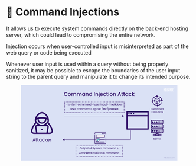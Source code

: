 # 🍚 Command Injections

It allows us to execute system commands directly on the back-end hosting server, which could lead to compromising the entire network.

Injection occurs when user-controlled input is misinterpreted as part of the web query or code being executed

Whenever user input is used within a query without being properly sanitized, it may be possible to escape the boundaries of the user input string to the parent query and manipulate it to change its intended purpose.

<figure><img src="../../../.gitbook/assets/image (7) (1) (1) (1) (1) (1) (1) (1) (1) (1) (2) (1) (1) (1) (1).png" alt=""><figcaption></figcaption></figure>
